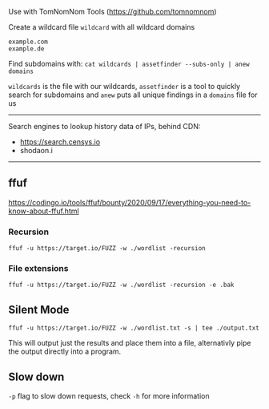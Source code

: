 Use with TomNomNom Tools (https://github.com/tomnomnom)

Create a wildcard file `wildcard` with all wildcard domains
```
example.com
example.de
```

Find subdomains with:
`cat wildcards | assetfinder --subs-only | anew domains`

`wildcards` is the file with our wildcards, `assetfinder` is a tool to quickly search for subdomains and `anew` puts all unique findings in a `domains` file for us  


-----
Search engines to lookup history data of IPs, behind CDN:
- https://search.censys.io
- shodaon.i


---
## ffuf

https://codingo.io/tools/ffuf/bounty/2020/09/17/everything-you-need-to-know-about-ffuf.html

### Recursion
`ffuf -u https://target.io/FUZZ -w ./wordlist -recursion`

### File extensions
`ffuf -u https://target.io/FUZZ -w ./wordlist -recursion -e .bak`

## Silent Mode
`ffuf -u https://target.io/FUZZ -w ./wordlist.txt -s | tee ./output.txt`

This will output just the results and place them into a file, alternativly pipe the output directly into a program.

## Slow down
`-p` flag to slow down requests, check `-h` for more information
